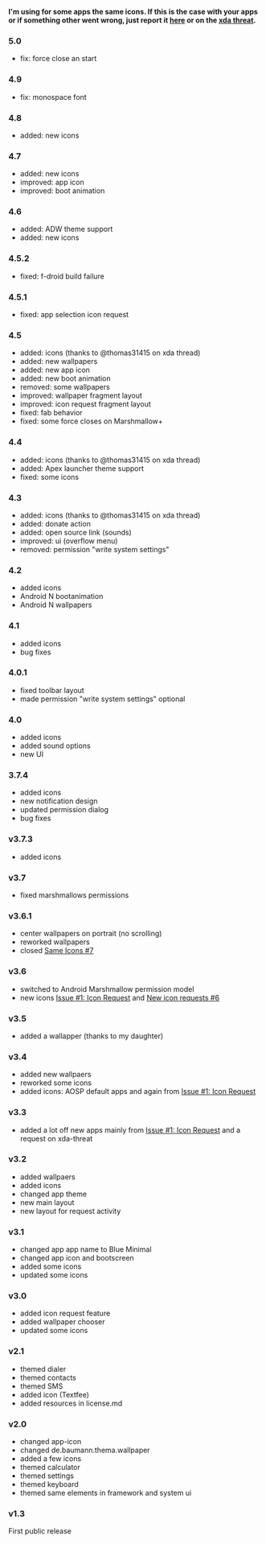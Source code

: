 **I'm using for some apps the same icons. If this is the case with your apps or if something other went wrong, just report it [here](https://github.com/scoute-dich/Baumann_Theme/issues) or on the [xda threat](http://forum.xda-developers.com/android/themes/cm12-theme-source-t3164482).**

### 5.0
- fix: force close an start

### 4.9
- fix: monospace font

### 4.8
- added: new icons

### 4.7
- added: new icons
- improved: app icon
- improved: boot animation

### 4.6
- added: ADW theme support
- added: new icons

### 4.5.2
- fixed: f-droid build failure

### 4.5.1
- fixed: app selection icon request

### 4.5
- added: icons (thanks to @thomas31415 on xda thread)
- added: new wallpapers
- added: new app icon
- added: new boot animation
- removed: some wallpapers
- improved: wallpaper fragment layout
- improved: icon request fragment layout
- fixed: fab behavior
- fixed: some force closes on Marshmallow+

### 4.4
- added: icons (thanks to @thomas31415 on xda thread)
- added: Apex launcher theme support
- fixed: some icons

### 4.3
- added: icons (thanks to @thomas31415 on xda thread)
- added: donate action
- added: open source link (sounds)
- improved: ui (overflow menu)
- removed: permission "write system settings"

### 4.2
- added icons
- Android N bootanimation
- Android N wallpapers

### 4.1
- added icons
- bug fixes

### 4.0.1
- fixed toolbar layout
- made permission "write system settings" optional

### 4.0
- added icons
- added sound options
- new UI

### 3.7.4
- added icons
- new notification design
- updated permission dialog
- bug fixes

### v3.7.3
- added icons

### v3.7
- fixed marshmallows permissions

### v3.6.1
- center wallpapers on portrait (no scrolling)
- reworked wallpapers
- closed [Same Icons #7](https://github.com/scoute-dich/Baumann_Theme/issues/7)

### v3.6
- switched to Android Marshmallow permission model
- new icons [Issue #1: Icon Request](https://github.com/scoute-dich/Baumann_Theme/issues/1) and [New icon requests #6](https://github.com/scoute-dich/Baumann_Theme/issues/6)

### v3.5
- added a wallapper (thanks to my daughter)

### v3.4
- added new wallpaers
- reworked some icons
- added icons: AOSP default apps and again from [Issue #1: Icon Request](https://github.com/scoute-dich/Baumann_Theme/issues/1)

### v3.3
- added a lot off new apps mainly from [Issue #1: Icon Request](https://github.com/scoute-dich/Baumann_Theme/issues/1) and a request on xda-threat

### v3.2
- added wallpaers
- added icons
- changed app theme
- new main layout
- new layout for request activity

### v3.1
- changed app app name to Blue Minimal
- changed app icon and bootscreen
- added some icons
- updated some icons

### v3.0
- added icon request feature
- added wallpaper chooser
- updated some icons

### v2.1
- themed dialer
- themed contacts
- themed SMS
- added icon (Textfee)
- added resources in license.md

### v2.0
- changed app-icon
- changed de.baumann.thema.wallpaper
- added a few icons
- themed calculator
- themed settings
- themed keyboard
- themed same elements in framework and system ui

### v1.3
First public release
